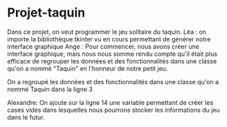 # Projet-taquin
Dans ce projet, on veut programmer le jeu solitaire du taquin.
Léa : on importe la bibliothèque tkinter vu en cours permettant de générer notre interface graphique
Ange : Pour commencer, nous avons créer une interface graphique, mais nous nous somme rendu compte qu'il était plus efficace de regrouper les données et des fonctionnalités dans une classe qu'on a nommé "Taquin" en l'honneur de notre petit jeu.

On a regroupé les données et des fonctionnalités dans une classe qu'on a nommé Taquin dans la ligne 3









Alexandre: On ajoute sur la ligne 14 une variable permettant de créer les cases vides dans lesquelles nous pourrons stocker les informations du jeu dans le futur.
